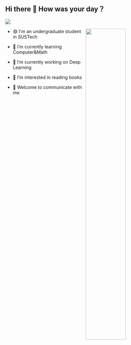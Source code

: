 ## Hi there 👋  How was your day？
![](https://visitor-badge.glitch.me/badge?page_id=chappyer.readme)


[<img align="right" width="50%" src="https://github-readme-stats.vercel.app/api?username=chappyer&show_icons=true&&theme=dark">](https://github.com/chappyer?template=classic)

- 😄 I'm an undergraduate student in SUSTech

- 🌱 I’m currently learning Computer&Math

- 🔭 I’m currently working on Deep Learning

- 🤔 I’m interested in reading books

- 💬 Welcome to communicate with me


<!--
**chappyer/chappyer** is a ✨ _special_ ✨ repository because its `README.md` (this file) appears on your GitHub profile.

Here are some ideas to get you started:

- 
- 🌱 I’m currently learning ...
- 👯 I’m looking to collaborate on ...
- 🤔 I’m looking for help with ...
- 💬 Ask me about ...
- 📫 How to reach me: ...
- 😄 Pronouns: ...
- ⚡ Fun fact: ...
-->
